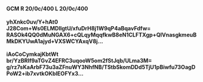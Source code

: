 #### GCM R 20/0c/400 L 20/0c/400
**yhXnkc0uv/Y+hAt0**<br/>**J28Com+Ws0ELMDllgtU/xfuDrH8j1W9qP4aBqavFdfw=**<br/>**RASOk4QQ0dMuNGAX6+cQLqyMqqfkwB8eN1CLFTXgp+QlVnasgkmeuBMkDKYUwA1ajyd+VXSWCYAxqV8j...**<br/><br/>
**iAoCoCymkajKbtWt**<br/>**br/YzBRIf9aTGvZ4EFRC3uqooW5om2fStJqb/ULma3M=**<br/>**g/rz7sKaArbF73u3aZFnuWY3NhfNB/TStbSkomDDd5TjU1pBiwfu73OagDPoW2+ib7xvtkOKbIEOFYx3...**